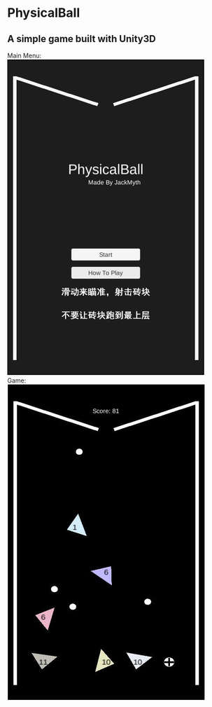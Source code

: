 # PhysicalBall
## A simple game built with Unity3D  

Main Menu:  
![MainMenu](https://github.com/Jack-Myth/PhysicalBall/raw/master/Preview/MainMenu.jpg)  
Game:  
![Game](https://github.com/Jack-Myth/PhysicalBall/raw/master/Preview/Game.jpg)  
